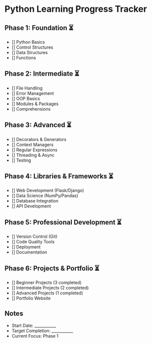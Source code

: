 # Python Learning Progress Tracker

## Phase 1: Foundation ⏳

- [] Python Basics
- [] Control Structures
- [] Data Structures
- [] Functions

## Phase 2: Intermediate ⏳

- [] File Handling
- [] Error Management
- [] OOP Basics
- [] Modules & Packages
- [] Comprehensions

## Phase 3: Advanced ⏳

- [] Decorators & Generators
- [] Context Managers
- [] Regular Expressions
- [] Threading & Async
- [] Testing

## Phase 4: Libraries & Frameworks ⏳

- [] Web Development (Flask/Django)
- [] Data Science (NumPy/Pandas)
- [] Database Integration
- [] API Development

## Phase 5: Professional Development ⏳

- [] Version Control (Git)
- [] Code Quality Tools
- [] Deployment
- [] Documentation

## Phase 6: Projects & Portfolio ⏳

- [] Beginner Projects (3 completed)
- [] Intermediate Projects (2 completed)
- [] Advanced Projects (1 completed)
- [] Portfolio Website

## Notes

- Start Date: ___________
- Target Completion: ___________
- Current Focus: Phase 1
